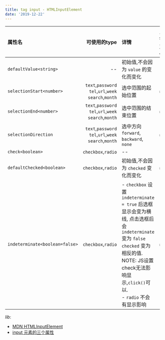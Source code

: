```yaml
---
title: tag input - HTMLInputElement 
date: '2019-12-22'
---
```


|属性名|可使用的type|详情|只针对JS|
|:---|---:|:---|:---|
|`defaultValue<string>`|--|初始值,不会因为 `value` 的变化而变化||
|`selectionStart<number>`|`text`,`password`<br>`tel`,`url`,`week`<br>`search`,`month`|选中范围的起始位置|✅|
|`selectionEnd<number>`|`text`,`password`<br>`tel`,`url`,`week`<br>`search`,`month`|选中范围的结束位置|✅|
|`selectionDirection`|`text`,`password`<br>`tel`,`url`,`week`<br>`search`,`month`|选中方向 `forward`, `backward`, `none`|✅|
|`check<boolean>`|`checkbox`,`radio`|--||
|`defaultChecked<boolean>`|`checkbox`,`radio`|初始值,不会因为 `checked` 变化而变化|✅|
|`indeterminate<boolean=false>`|`checkbox`,`radio`| - `checkbox` 设置 `indeterminate = true` 后选框显示会变为横线, 点击选框后会 `indeterminate` 变为 `false` `checked` 变为相反的值. NOTE: JS设置check无法影响显示,`click()`可以.<br> - `radio` 不会有显示影响|✅|


*lib*:
  - [MDN HTMLInputElement](https://developer.mozilla.org/en-US/docs/Web/API/HTMLInputElement)
  - [input 元素的三个属性](https://dev.to/stefanjudis/three-input-element-properties-that-i-discovered-while-reading-mdn-30fg)

